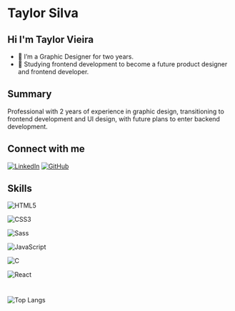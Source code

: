 # Taylor Silva

## Hi I'm Taylor Vieira

- 🎨 I’m a Graphic Designer for two years.
- 🌱 Studying frontend development to become a future product designer and frontend developer.

## Summary
Professional with 2 years of experience in graphic design, transitioning to frontend development and UI design, with future plans to enter backend development.

## Connect with me 

[![LinkedIn](https://img.shields.io/badge/LinkedIn-FFF?style=for-the-badge&logo=linkedin&logoColor=0E76A8)](https://www.linkedin.com/in/taylorvieira/)
[![GitHub](https://img.shields.io/badge/GitHub-fff?style=for-the-badge&logo=GitHub&logoColor=000)](https://github.com/TaylorVi)

## Skills
![HTML5](https://img.shields.io/badge/HTML5-000?style=for-the-badge&logo=html5)

![CSS3](https://img.shields.io/badge/CSS3-000?style=for-the-badge&logo=css3&logoColor=264CE4)

![Sass](https://img.shields.io/badge/Sass-000?style=for-the-badge&logo=sass)

![JavaScript](https://img.shields.io/badge/JavaScript-000?style=for-the-badge&logo=javascript)

![C](https://img.shields.io/badge/C-000?style=for-the-badge&logo=c)

![React](https://img.shields.io/badge/React-000?style=for-the-badge&logo=react)

#

![Top Langs](https://github-readme-stats-git-masterrstaa-rickstaa.vercel.app/api/top-langs/?username=TaylorVi&bg_color=000&border_color=30A3DC&title_color=E94D5F&text_color=FFF)



